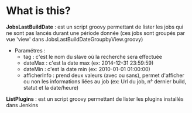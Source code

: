 # What is this?

**JobsLastBuildDate** : est un script groovy permettant de lister les jobs qui ne sont pas lancés durant une période donnée (ces jobs sont groupés par vue 'view' dans JobsLastBuildDateGroupbyView.groovy)
* Paramétres :
    * tag : c'est le nom du slave où la recherche sera effectuée
    * dateMax : c'est la date max (ex: 2014-12-31 23:59:59)
    * dateMin : c'est la date min (ex: 2010-01-01 01:00:00)
    * afficherInfo : prend deux valeurs (avec ou sans), permet d'afficher ou non les informations liées au job (ex: Url du job, n° dernier build, statut et la date/heure)

**ListPlugins** : est un script groovy permettant de lister les plugins installés dans Jenkins
